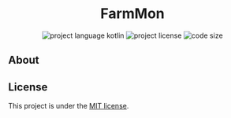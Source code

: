<h1 align="center">
    FarmMon
</h1>

<p align="center">
    <img src="https://img.shields.io/badge/kotlin-%237F52FF.svg?style=for-the-badge&logo=kotlin&logoColor=white" alt="project language kotlin" />
    <img src="https://img.shields.io/badge/LICENSE-MIT-green?style=for-the-badge" alt="project license" />
    <img src="https://img.shields.io/github/languages/code-size/Zwylair/FarmMon?style=for-the-badge" alt="code size" />
</p>

## About

## License

This project is under the [MIT license](./LICENSE).
